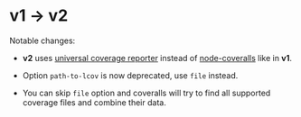 # v1 -> v2

Notable changes:

- **v2** uses [universal coverage reporter](https://github.com/coverallsapp/coverage-reporter) instead of [node-coveralls](https://github.com/nickmerwin/node-coveralls) like in **v1**.

- Option `path-to-lcov` is now deprecated, use `file` instead.

- You can skip `file` option and coveralls will try to find all supported coverage files and combine their data.

